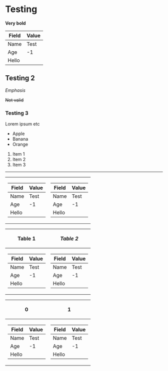 # Testing

**Very bold**

| Field | Value |
| ----- | ----- |
| Name  | Test  |
| Age   | -1    |
| Hello |       |

## Testing 2

*Emphasis*

~~Not valid~~

### Testing 3

Lorem ipsum etc
- Apple
- Banana
- Orange

1. Item 1
2. Item 2
3. Item 3

---

<table>
<tr>
<td>

| Field | Value |
| ----- | ----- |
| Name  | Test  |
| Age   | -1    |
| Hello |       |
</td>
<td>

| Field | Value |
| ----- | ----- |
| Name  | Test  |
| Age   | -1    |
| Hello |       |
</td>
</tr>
</table>

<table>
<thead>
<tr>
<th>

**Table 1**
</th>
<th>

*Table 2*
</th>
</tr>
</thead>
<tbody>
<tr>
<td>

<table>
<thead>
<tr>
<th>Field</th>
<th>Value</th>
</tr>
</thead>

<tbody>
<tr>
<td>Name</td>
<td>Test</td>
</tr>

<tr>
<td>Age</td>
<td>-1</td>
</tr>

<tr>
<td>Hello</td>
<td></td>
</tr>
</tbody>
</table>
</td>
<td>

<table>
<thead>
<tr>
<th>Field</th>
<th>Value</th>
</tr>
</thead>

<tbody>
<tr>
<td>Name</td>
<td>Test</td>
</tr>

<tr>
<td>Age</td>
<td>-1</td>
</tr>

<tr>
<td>Hello</td>
<td></td>
</tr>
</tbody>
</table>
</td>
</tr>
</tbody>
</table>

<table>
<thead>
<tr>
<th>

0
</th>
<th>

1
</th>
</tr>
</thead>
<tbody>
<tr>
<td>

<table>
<thead>
<tr>
<th>Field</th>
<th>Value</th>
</tr>
</thead>

<tbody>
<tr>
<td>Name</td>
<td>Test</td>
</tr>

<tr>
<td>Age</td>
<td>-1</td>
</tr>

<tr>
<td>Hello</td>
<td></td>
</tr>
</tbody>
</table>
</td>
<td>

<table>
<thead>
<tr>
<th>Field</th>
<th>Value</th>
</tr>
</thead>

<tbody>
<tr>
<td>Name</td>
<td>Test</td>
</tr>

<tr>
<td>Age</td>
<td>-1</td>
</tr>

<tr>
<td>Hello</td>
<td></td>
</tr>
</tbody>
</table>
</td>
</tr>
</tbody>
</table>

